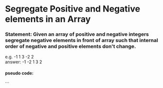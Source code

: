 Segregate Positive and Negative elements in an Array
====================================================
<h3>
Statement: Given an array of positive and negative integers segregate negative elements in front of array such that
internal order of negative and positive elements don't change. 
</h3>
e.g. -1 1 3 -2 2 <br>
answer: -1 -2 1 3 2

<h4>
pseudo code:
</h4>
```
	